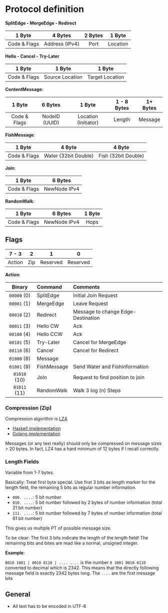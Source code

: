 # Protocol definition

**SplitEdge - MergeEdge - Redirect**

| 1 Byte       | 4 Bytes              | 2 Bytes  | 1 Byte            |
| :----------: | :------------------: | :------: | :---------------: |
| Code & Flags | Address (IPv4)       | Port     | Location          |

**Hello - Cancel - Try-Later**

| 1 Byte       | 1 Byte            | 1 Byte            |
| :----------: | :---------------: | :---------------: |
| Code & Flags | Source Location   | Target Location   |

**ContentMessage**:

| 1 Byte       | 6 Bytes            | 1 Byte               | 1 - 8 Bytes | 1+ Bytes   |
| :----------: | :----------------: | :------------------: | :---------: | :--------: |
| Code & Flags | NodeID (UUID)      | Location (Initiator) | Length      | Message    |

**FishMessage**:

| 1 Byte       | 4 Byte               | 4 Byte               |
| :----------: | :------------------: | :------------------: |
| Code & Flags | Water (32bit Double) | Fish (32bit Double)  |

**Join**:

| 1 Byte       | 6 Bytes            |  
| :----------: | :----------------: | 
| Code & Flags | NewNode IPv4       | 

**RandomWalk**:

| 1 Byte       | 6 Bytes            | 1 Byte               | 
| :----------: | :----------------: | :------------------: |
| Code & Flags | NewNode IPv4       | Hops                 |

## Flags
| 7 - 3  | 2   | 1        | 0        |
| :----: | :-: | :------: | :------: |
| Action | Zip | Reserved | Reserved |


**Action**:

| Binary      | Command    | Comments                           |
| :---:       | :---        | :---                               |
| `00000` (0) | SplitEdge   | Initial Join Request               |
| `00001` (1) | MergeEdge   | Leave Request                      |
| `00010` (2) | Redirect    | Message to change Edge-Destination |
| `00011` (3) | Hello CW    | Ack                                |
| `00100` (4) | Hello CCW   | Ack                                |
| `00101` (5) | Try-Later   | Cancel for MergeEdge               |
| `00110` (6) | Cancel      | Cancel for Redirect                |
| `01000` (8) | Message     |                                    |
| `01001` (9) | FishMessage | Send Water and Fishinformation     |
| `01010` (10)| Join        | Request to find position to join   |
| `01011` (11)| RandomWalk  | Walk 3 log (n) Steps               |


### Compression (Zip)
Compression algorithm is [LZ4](https://code.google.com/p/lz4/).
- [Haskell implementation](http://hackage.haskell.org/package/lz4-0.2.2)
- [Golang implementation](https://github.com/salviati/go-lz4)

Messages (or any text really) should only be compressed on message sizes > 20
bytes.  In fact, LZ4 has a hard minimum of 12 bytes if I recall correctly.

### Length Fields
Variable from 1-7 bytes.

Basically: Treat  first byte special. Use first 3 bits as length marker for the
length field, the remaining 5 bits as regular number information.

- `000. ....`: 5 bit number
- `010. ....`: 5 bit number followed by 2 bytes of number information
  (total 21 bit number)
- `111. ....`: 5 bit number followed by 7 bytes of number information
  (total 61 bit number)

This gives us multiple PT of possible message size.

To be clear: The first 3 bits indicate the length of the length field!
The remaining bits and bites are read like a normal, unsigned integer.

**Example**:

`0010 1001 | 0010 0110 | .... ....` is the number `0 1001 0010 0110` converted to decimal
which is 2342. This means that the directly following message field is exactly
2342 bytes long. The `....` are the first message bits

## General
- All text has to be encoded in UTF-8
